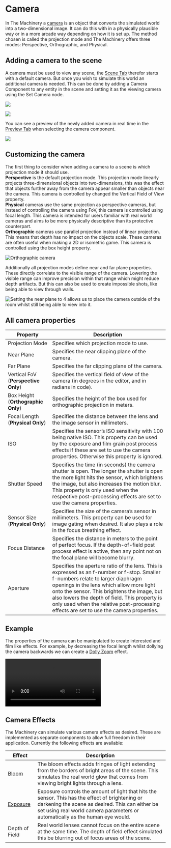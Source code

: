 # Camera

In The Machinery a [camera]({{docs}}plugins/entity/camera_component.h.html) is an object that converts the simulated world into a two-dimensional image. It can do this with in a physically plausible way or in a more arcade way depending on how it is set up. The method chosen is called the projection mode and The Machinery offers three modes: Perspective, Orthographic, and Physical.


## Adding a camera to the scene

A camera must be used to view any scene, the [Scene Tab]({{base_url}}the_editor/scene_tab.html) therefor starts with a default camera. But once you wish to simulate this world an additional camera is needed. This can be done by adding a Camera Component to any entity in the scene and setting it as the viewing camera using the Set Camera node.

![](https://www.dropbox.com/s/7cwc768hu7ltll4/tm_guide_camera_tree_tab.png?dl=1)

![](https://www.dropbox.com/s/foeulmeuaef5c2j/tm_guide_camera_graph.png?dl=1)


You can see a preview of the newly added camera in real time in the [Preview Tab]({{base_url}}the_editor/preview_tab.html) when selecting the camera component.

![](https://www.dropbox.com/s/y7rafonxt7abm7h/tm_guide_camera_perspective.png?dl=1)

## Customizing the camera

The first thing to consider when adding a camera to a scene is which projection mode it should use. \
**Perspective** is the default projection mode. This projection mode linearly projects three-dimensional objects into two-dimensions, this was the effect that objects further away from the camera appear smaller than objects near the camera. This camera is controlled by changed the Vertical Field of View property. \
**Physical** cameras use the same projection as perspective cameras, but instead of controlling the camera using FoV, this camera is controlled using focal length. This camera is intended for users familiar with real world cameras and aims to be more physically descriptive than its protective counterpart. \
**Orthographic** cameras use parallel projection instead of linear projection. This means that depth has no impact on the objects scale. These cameras are often useful when making a 2D or isometric game. This camera is controlled using the box height property.

![Orthographic camera](https://www.dropbox.com/s/qpk260eul8fms22/tm_guide_camera_orthographic.png?dl=1)


Additionally all projection modes define near and far plane properties. These directly correlate to the visible range of the camera. Lowering the visible range can improve precision within that range which might reduce depth artifacts. But this can also be used to create impossible shots, like being able to view through walls.

![Setting the near plane to 4 allows us to place the camera outside of the room whilst still being able to view into it.](https://www.dropbox.com/s/8l33j979p9spfty/tm_guide_camera_near_clipping.png?dl=1)


## All camera properties

| **Property**                        | **Description**                                                                                                                                                                                                                                                                                                                                                          |
| ----------------------------------- | ------------------------------------------------------------------------------------------------------------------------------------------------------------------------------------------------------------------------------------------------------------------------------------------------------------------------------------------------------------------------ |
| Projection Mode                     | Specifies which projection mode to use.                                                                                                                                                                                                                                                                                                                                  |
| Near Plane                          | Specifies the near clipping plane of the camera.                                                                                                                                                                                                                                                                                                                         |
| Far Plane                           | Specifies the far clipping plane of the camera.                                                                                                                                                                                                                                                                                                                          |
| Vertical FoV (**Perspective Only**) | Specifies the vertical field of view of the camera (in degrees in the editor, and in radians in code).                                                                                                                                                                                                                                                                   |
| Box Height (**Orthographic Only**)  | Specifies the height of the box used for orthographic projection in meters.                                                                                                                                                                                                                                                                                              |
| Focal Length (**Physical Only**)    | Specifies the distance between the lens and the image sensor in millimeters.                                                                                                                                                                                                                                                                                             |
| ISO                                 | Specifies the sensor’s ISO sensitivity with 100 being native ISO. This property can be used by the exposure and film grain post process effects if these are set to use the camera properties. Otherwise this property is ignored.                                                                                                                                       |
| Shutter Speed                       | Specifies the time (in seconds) the camera shutter is open. The longer the shutter is open the more light hits the sensor, which brightens the image, but also increases the motion blur. This property is only used when the respective post-processing effects are set to use the camera properties.                                                                   |
| Sensor Size (**Physical Only**)     | Specifies the size of the camera’s sensor in millimeters. This property can be used for image gating when desired. It also plays a role in the focus breathing effect.                                                                                                                                                                                                   |
| Focus Distance                      | Specifies the distance in meters to the point of perfect focus. If the depth-of-field post process effect is active, then any point not on the focal plane will become blurry.                                                                                                                                                                                           |
| Aperture                            | Specifies the aperture ratio of the lens. This is expressed as an f-number or f-stop. Smaller f-numbers relate to larger diaphragm openings in the lens which allow more light onto the sensor. This brightens the image, but also lowers the depth of field. This property is only used when the relative post-processing effects are set to use the camera properties. |

## Example

The properties of the camera can be manipulated to create interested and film like effects. For example, by decreasing the focal length whilst dollying the camera backwards we can create a [Dolly Zoom](https://en.wikipedia.org/wiki/Dolly_zoom) effect. 

<video  controls>
  <source src="https://www.dropbox.com/s/ty552e9hchgmhue/tm_guide_camera_dolly_zoom.mp4?raw=1" type="video/mp4">
Your browser does not support the video tag.
</video>

## Camera Effects

The Machinery can simulate various camera effects as desired. These are implemented as separate components to allow full freedom in their application. Currently the following effects are available:

| **Effect**     | **Description**                                                                                                                                                                                                                      |
| -------------- | ------------------------------------------------------------------------------------------------------------------------------------------------------------------------------------------------------------------------------------ |
| [Bloom]({{base_url}}/graphics/post_processing/bloom.html)       | The bloom effects adds fringes of light extending from the borders of bright areas of the scene. This simulates the real world glow that comes from viewing bright lights through a lens.                                            |
| [Exposure]({{base_url}}/graphics/post_processing/exposure.html) | Exposure controls the amount of light that hits the sensor. This has the effect of brightening or darkening the scene as desired. This can either be set using real world camera parameters or automatically as the human eye would. |
| Depth of Field                                         | Real world lenses cannot focus on the entire scene at the same time. The depth of field effect simulated this be blurring out of focus areas of the scene.                                                                           |

